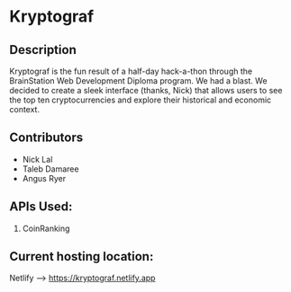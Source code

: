 # Kryptograf

## Description
Kryptograf is the fun result of a half-day hack-a-thon through the BrainStation Web Development Diploma program. We had a blast. We decided to create a sleek interface (thanks, Nick) that allows users to see the top ten cryptocurrencies and explore their historical and economic context.

## Contributors
* Nick Lal
* Taleb Damaree
* Angus Ryer

## APIs Used:
1. CoinRanking

## Current hosting location:
Netlify --> https://kryptograf.netlify.app
